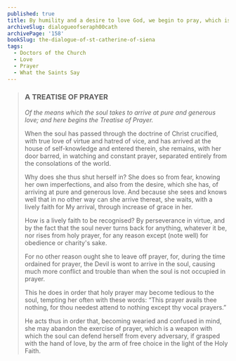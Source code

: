```yaml
---
published: true
title: By humility and a desire to love God, we begin to pray, which is so effective against the devil that he tries to convince us not to
archiveSlug: dialogueofseraph00cath
archivePage: '158'
bookSlug: the-dialogue-of-st-catherine-of-siena
tags:
  - Doctors of the Church
  - Love
  - Prayer
  - What the Saints Say
---
```


> ### A TREATISE OF PRAYER
> 
> *Of the means which the soul takes to arrive at pure and generous love; and here begins the Treatise of Prayer.*
> 
> When the soul has passed through the doctrine of Christ crucified, with true love of virtue and hatred of vice, and has arrived at the house of self-knowledge and entered therein, she remains, with her door barred, in watching and constant prayer, separated entirely from the consolations of the world.
> 
> Why does she thus shut herself in? She does so from fear, knowing her own imperfections, and also from the desire, which she has, of arriving at pure and generous love. And because she sees and knows well that in no other way can she arrive thereat, she waits, with a lively faith for My arrival, through increase of grace in her.
> 
> How is a lively faith to be recognised? By perseverance in virtue, and by the fact that the soul never turns back for anything, whatever it be, nor rises from holy prayer, for any reason except (note well) for obedience or charity's sake.
> 
> For no other reason ought she to leave off prayer, for, during the time ordained for prayer, the Devil is wont to arrive in the soul, causing much more conflict and trouble than when the soul is not occupied in prayer.
> 
> This he does in order that holy prayer may become tedious to the soul, tempting her often with these words: “This prayer avails thee nothing, for thou needest attend to nothing except thy vocal prayers.”
> 
> He acts thus in order that, becoming wearied and confused in mind, she may abandon the exercise of prayer, which is a weapon with which the soul can defend herself from every adversary, if grasped with the hand of love, by the arm of free choice in the light of the Holy Faith.